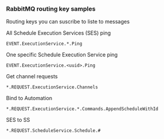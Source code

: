 ### RabbitMQ routing key samples
Routing keys you can suscribe to liste to messages

All Schedule Execution Services (SES) ping 
```
EVENT.ExecutionService.*.Ping
```
One specific Schedule Execution Service ping 
```
EVENT.ExecutionService.<uuid>.Ping
```
Get channel requests
```
*.REQUEST.ExecutionService.Channels
```
Bind to Automation 
```
*.REQUEST.ExecutionService.*.Commands.AppendScheduleWithId
```
SES to SS
```
*.REQUEST.ScheduleService.Schedule.#
```
